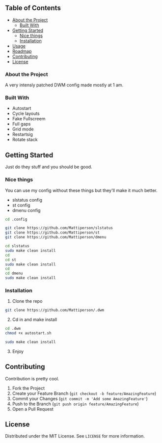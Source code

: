 <!-- TABLE OF CONTENTS -->
## Table of Contents

* [About the Project](#about-the-project)
  * [Built With](#built-with)
* [Getting Started](#getting-started)
  * [Nice things](#nice-things)
  * [Installation](#installation)
* [Usage](#usage)
* [Roadmap](#roadmap)
* [Contributing](#contributing)
* [License](#license)



### About the Project
A very intensly patched DWM config made mostly at 1 am.



### Built With

* Autostart
* Cycle layouts
* Fake Fullscreem 
* Full gaps
* Grid mode
* Restartsig
* Rotate stack



<!-- GETTING STARTED -->
## Getting Started

Just do they stuff and you should be good.

### Nice things

You can use my config without these things but they'll make it much better.
* slstatus config
* st config
* dmenu config
```sh
cd .config
```
```sh
git clone https://github.com/Mattiperson/slstatus
git clone https://github.com/Mattiperson/st
git clone https://github.com/Mattiperson/dmenu
```
```sh
cd slstatus
sudo make clean install
cd
cd st
sudo make clean install
cd
cd dmenu
sudo make clean install
```

### Installation

1. Clone the repo
```sh
git clone https://github.com/Mattiperson/.dwm
```
2. Cd in and make install
```sh
cd .dwm
chmod +x autostart.sh
```
```sh
sudo make clean install
```
3. Enjoy



<!-- CONTRIBUTING -->
## Contributing

Contribution is pretty cool.

1. Fork the Project
2. Create your Feature Branch (`git checkout -b feature/AmazingFeature`)
3. Commit your Changes (`git commit -m 'Add some AmazingFeature'`)
4. Push to the Branch (`git push origin feature/AmazingFeature`)
5. Open a Pull Request



<!-- LICENSE -->
## License

Distributed under the MIT License. See `LICENSE` for more information.
